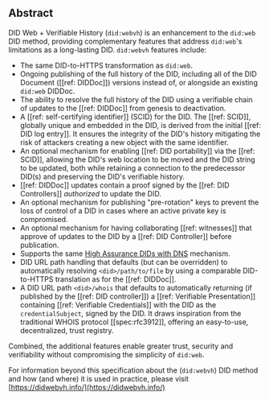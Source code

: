 ## Abstract

DID Web + Verifiable History (`did:webvh`) is an enhancement to the `did:web` DID method,
providing complementary features that address `did:web`'s
limitations as a long-lasting DID. `did:webvh` features include:

- The same DID-to-HTTPS transformation as `did:web`.
- Ongoing publishing of the full history of the DID, including all of the DID
  Document ([[ref: DIDDoc]]) versions instead of, or alongside an existing
  `did:web` DIDDoc.
- The ability to resolve the full history of the DID using a verifiable chain of
  updates to the [[ref: DIDDoc]] from genesis to deactivation.
- A [[ref: self-certifying identifier]] (SCID) for the DID. The [[ref: SCID]], globally unique and
  embedded in the DID, is derived from the initial [[ref: DID log entry]]. It ensures the integrity
  of the DID's history mitigating the risk of attackers creating a new object with
  the same identifier.
- An optional mechanism for enabling [[ref: DID portability]] via the [[ref: SCID]], allowing
  the DID's web location to be moved and the DID string to be updated, both while retaining
  a connection to the predecessor DID(s) and preserving the DID's verifiable history.
- [[ref: DIDDoc]] updates contain a proof signed by the [[ref: DID Controllers]] *authorized* to
  update the DID.
- An optional mechanism for publishing "pre-rotation" keys to prevent the loss of
  control of a DID in cases where an active private key is compromised.
- An optional mechanism for having collaborating [[ref: witnesses]]
  that approve of updates to the DID by a [[ref: DID Controller]] before publication.
- Supports the same [High Assurance DIDs with DNS] mechanism.
- DID URL path handling that defaults (but can be overridden) to automatically
  resolving `<did>/path/to/file` by using a comparable DID-to-HTTPS translation
  as for the [[ref: DIDDoc]].
- A DID URL path `<did>/whois` that defaults to automatically returning (if
  published by the [[ref: DID controller]]) a [[ref: Verifiable Presentation]]
  containing [[ref: Verifiable Credentials]] with the DID as the
  `credentialSubject`, signed by the DID. It draws inspiration from the
  traditional WHOIS protocol [[spec:rfc3912]], offering an easy-to-use,
  decentralized, trust registry.

[High Assurance DIDs with DNS]: https://datatracker.ietf.org/doc/draft-carter-high-assurance-dids-with-dns/

Combined, the additional features enable greater trust, security and verifiability without
compromising the simplicity of `did:web`.

For information beyond this specification about the (`did:webvh`) DID method and how (and
where) it is used in practice, please visit
[https://didwebvh.info/](https://didwebvh.info/)
